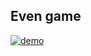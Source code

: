 ## Even game
[![demo](https://asciinema.org/a/113463.png)](https://asciinema.org/a/nkxsHEhVsICpVX9ezAd1UNMqf?autoplay=1)

